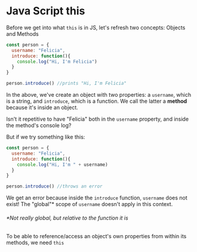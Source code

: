 # Java Script this

Before we get into what `this` is in JS, let's refresh two concepts: Objects and Methods
```js
const person = {
  username: "Felicia",
  introduce: function(){
    console.log("Hi, I'm Felicia")
  }
}

person.introduce() //prints "Hi, I'm Felicia"
```
  

In the above, we've create an object with two properties: a `username`, which is a string, and `introduce`, which is a function. We call the latter a **method** because it's inside an object.

  

Isn't it repetitive to have "Felicia" both in the `username` property, and inside the method's console log?

  

But if we try something like this:

```js
const person = {
  username: "Felicia",
  introduce: function(){
    console.log("Hi, I'm " + username)
  }
}

person.introduce() //throws an error
```
  

We get an error because inside the `introduce` function, `username` does not exist! The "global"* scope of `username` doesn't apply in this context.

###### *Not really global, but relative to the function it is

To be able to reference/access an object's own properties from within its methods, we need `this`
